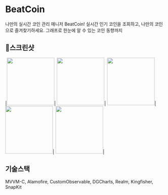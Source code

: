 # BeatCoin
나만의 실시간 코인 관리 매니저 BeatCoin!
실시간 인기 코인을 조회하고, 나만의 코인으로 즐겨찾기하세요.
그래프로 한눈에 알 수 있는 코인 동향까지

## 📱스크린샷
|<img src="https://github.com/thekoon0456/BeatCoin/assets/106993057/4d98bbc4-21b0-4f92-9c40-12ae614eafa0" width="150"></img>|
<img src="https://github.com/thekoon0456/BeatCoin/assets/106993057/91e28e85-62e3-4cb5-9f86-1072a512b940" width="150"></img>|
<img src="https://github.com/thekoon0456/BeatCoin/assets/106993057/25553be9-29df-4159-8f5d-5af1431ad54c" width="150"></img>|
<img src="https://github.com/thekoon0456/BeatCoin/assets/106993057/1ede37ea-543a-46f7-b532-7e7237993f6e" width="150"></img>|
<img src="https://github.com/thekoon0456/BeatCoin/assets/106993057/d14e214e-80de-44e6-86e5-bffc5f0cbd38" width="150"></img>|
<br>

## 기술스택
MVVM-C, Alamofire, CustomObservable, DGCharts, Realm, Kingfisher, SnapKit
